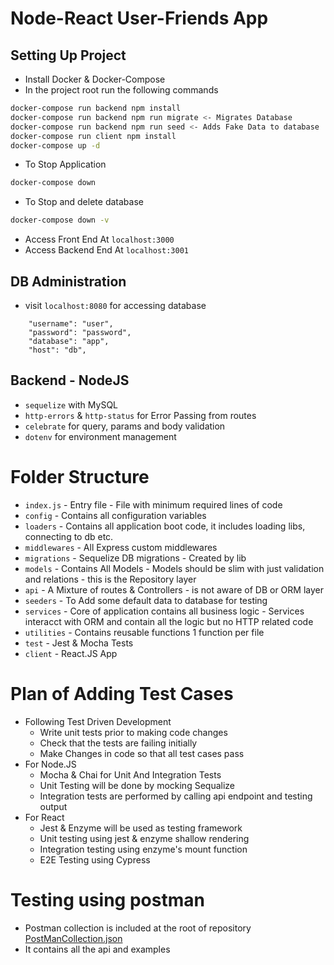 # Node-React User-Friends App

## Setting Up Project 
- Install Docker & Docker-Compose 
- In the project root run the following commands
```bash
docker-compose run backend npm install
docker-compose run backend npm run migrate <- Migrates Database
docker-compose run backend npm run seed <- Adds Fake Data to database
docker-compose run client npm install
docker-compose up -d
```
- To Stop Application
```bash
docker-compose down
```
- To Stop and delete database
```bash
docker-compose down -v
```
- Access Front End At `localhost:3000`
- Access Backend End At `localhost:3001`

## DB Administration
- visit `localhost:8080` for accessing database
```
    "username": "user",
    "password": "password",
    "database": "app",
    "host": "db",
```

## Backend - NodeJS
- `sequelize` with MySQL
- `http-errors` & `http-status` for Error Passing from routes
- `celebrate` for query, params and body validation
- `dotenv` for environment management 



# Folder Structure
- `index.js` - Entry file - File with minimum required lines of code
- `config` - Contains all configuration variables
- `loaders` - Contains all application boot code, it includes loading libs, connecting to db etc.
- `middlewares` - All Express custom middlewares
- `migrations` - Sequelize DB migrations - Created by lib
- `models` - Contains All Models - Models should be slim with just validation and relations - this is the Repository layer
- `api` - A Mixture of routes & Controllers - is not aware of DB or ORM layer
- `seeders` - To Add some default data to database for testing
- `services` - Core of application contains all business logic - Services interacct with ORM and contain all the logic but no HTTP related code
- `utilities` - Contains reusable functions 1 function per file
- `test` - Jest & Mocha Tests
- `client` - React.JS App

# Plan of Adding Test Cases
- Following Test Driven Development
    - Write unit tests prior to making code changes
    - Check that the tests are failing initially
    - Make Changes in code so that all test cases pass
- For Node.JS
    - Mocha & Chai for Unit And Integration Tests
    - Unit Testing will be done by mocking Sequalize
    - Integration tests are performed by calling api endpoint and testing output
- For React
    - Jest & Enzyme will be used as testing framework
    - Unit testing using jest & enzyme shallow rendering
    - Integration testing using enzyme's mount function
    - E2E Testing using Cypress 

# Testing using postman
- Postman collection is included at the root of repository [PostManCollection.json](PostManCollection.json)
- It contains all the api and examples




